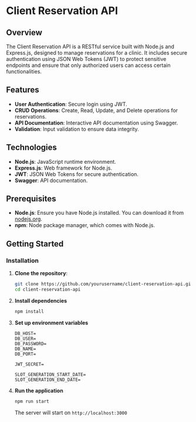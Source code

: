 # Client Reservation API

## Overview

The Client Reservation API is a RESTful service built with Node.js and Express.js, designed to manage reservations for a clinic. It includes secure authentication using JSON Web Tokens (JWT) to protect sensitive endpoints and ensure that only authorized users can access certain functionalities.

## Features

- **User Authentication**: Secure login using JWT.
- **CRUD Operations**: Create, Read, Update, and Delete operations for reservations.
- **API Documentation**: Interactive API documentation using Swagger.
- **Validation**: Input validation to ensure data integrity.

## Technologies

- **Node.js**: JavaScript runtime environment.
- **Express.js**: Web framework for Node.js.
- **JWT**: JSON Web Tokens for secure authentication.
- **Swagger**: API documentation.

## Prerequisites

- **Node.js**: Ensure you have Node.js installed. You can download it from [nodejs.org](https://nodejs.org/).
- **npm**: Node package manager, which comes with Node.js.

## Getting Started

### Installation

1. **Clone the repository**:
   ```bash
   git clone https://github.com/yourusername/client-reservation-api.git
   cd client-reservation-api
   ```    
1. **Install dependencies**
   ```bash
   npm install
   ```    
1. **Set up environment variables**
   ```
   DB_HOST=
   DB_USER=
   DB_PASSWORD=
   DB_NAME=
   DB_PORT=
   
   JWT_SECRET=
   
   SLOT_GENERATION_START_DATE=
   SLOT_GENERATION_END_DATE=
   ```
1. **Run the application**
   ```bash
   npm run start
   ```
   The server will start on `http://localhost:3000`
